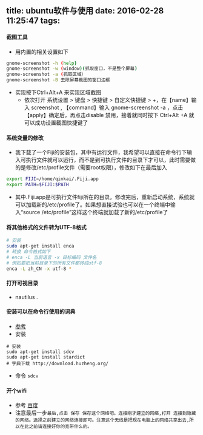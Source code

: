 title: ubuntu软件与使用
date: 2016-02-28 11:25:47
tags:
---

#### 截图工具
+ 用内置的相关设置如下
```bash
gnome-screenshot -h (help)
gnome-screenshot -w (window)(抓取窗口，不是整个屏幕)
gnome-screenshot -a (抓取区域）
gnome-screenshot -B 去除屏幕截图的窗口边框 
```
+ 实现按下Ctrl+Alt+A 来实现区域截图
    - 依次打开 系统设置 > 键盘 > 快捷键 > 自定义快捷键 > +，在【name】输入 screenshot , 【command】输入 gnome-screenshot -a ，点击【apply】确定后，再点击disable 禁用，接着就同时按下 Ctrl+Alt +A 就可以成功设置截图快捷键了

<!-- more -->

#### 系统变量的修改
+ 我下载了一个Fiji的安装包，其中有运行文件，我希望可以直接在命令行下输入可执行文件就可以运行，而不是到可执行文件的目录下才可以，此时需要做的是修改/etc/profile文件（需要root权限），修改如下在最后加入
```bash
export FIJI=/home/qinkai/.Fiji.app
export PATH=$FIJI:$PATH
```
+ 其中.Fiji.app是可执行文件fiji所在的目录。修改完后，重新启动系统，系统就可以加载新的/etc/profile了。如果想直接试验也可以在一个终端中输入“source /etc/profile”这样这个终端就加载了新的/etc/profile了

#### 将其他格式的文件转为UTF-8格式
```bash
# 安装
sudo apt-get install enca
# 转换 命令格式如下
# enca -L 当前语言 -x 目标编码 文件名
# 例如要把当前目录下的所有文件都转成utf-8
enca -L zh_CN -x utf-8 *
```

#### 打开可视目录
+ nautilus .

#### 安装可以在命令行使用的词典
+ [参考](http://www.mintos.org/apps/stardict.html)
+ 安装
```
# 安装
sudo apt-get install sdcv
sudo apt-get install stardict
# 字典下载 http://download.huzheng.org/
```
+ 命令 `sdcv`

#### 开个wifi
+ 参考 [百度](tudou.com/programs/view/skHcb8dqvB8)
+ 注意最后一步`最后,点击 保存 保存这个网络吧。连接刚才建立的网络,打开 连接到隐藏的网络。选择之前建立的网络连接即可。注意这个无线是把现在电脑上的网络共享出去,所以在此之前请连接好你的宽带什么的。`